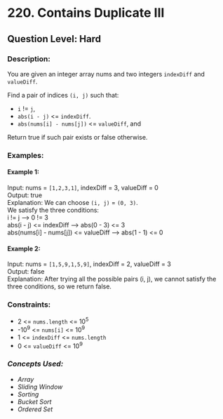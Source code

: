 # 220. Contains Duplicate III
## Question Level: Hard
### Description:
You are given an integer array nums and two integers `indexDiff` and `valueDiff`.

Find a pair of indices `(i, j)` such that:

- `i` != `j`,
- `abs(i - j)` <= `indexDiff`.
- `abs(nums[i] - nums[j])` <= `valueDiff`, and

Return true if such pair exists or false otherwise.

### Examples:
#### Example 1:

Input: nums = `[1,2,3,1]`, indexDiff = 3, valueDiff = 0  
Output: true  
Explanation: We can choose `(i, j)` = `(0, 3)`.  
We satisfy the three conditions:  
i != j --> 0 != 3  
abs(i - j) <= indexDiff --> abs(0 - 3) <= 3  
abs(nums[i] - nums[j]) <= valueDiff --> abs(1 - 1) <= 0  
#### Example 2:

Input: nums = `[1,5,9,1,5,9]`, indexDiff = 2, valueDiff = 3  
Output: false  
Explanation: After trying all the possible pairs (i, j), we cannot satisfy the three conditions, so we return false.  

### Constraints:

- 2 <= `nums.length` <= 10<sup>5</sup>
- -10<sup>9</sup> <= `nums[i]` <= 10<sup>9</sup>
- 1 <= `indexDiff` <= `nums.length`
- 0 <= `valueDiff` <= 10<sup>9</sup>

### <i>Concepts Used:
- Array
- Sliding Window
- Sorting
- Bucket Sort
- Ordered Set</i>